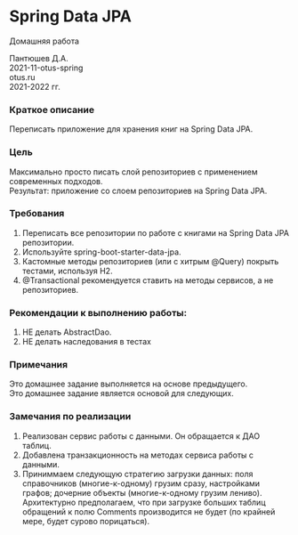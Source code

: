 # Spring Data JPA
Домашняя работа

Пантюшев Д.А.  
2021-11-otus-spring  
otus.ru  
2021-2022 гг.

### Краткое описание
Переписать приложение для хранения книг на Spring Data JPA.

### Цель
Максимально просто писать слой репозиториев с применением современных подходов.  
Результат: приложение со слоем репозиториев на Spring Data JPA.  

### Требования
1. Переписать все репозитории по работе с книгами на Spring Data JPA репозитории. 
2. Используйте spring-boot-starter-data-jpa.
3. Кастомные методы репозиториев (или с хитрым @Query) покрыть тестами, используя H2.
4. @Transactional рекомендуется ставить на методы сервисов, а не репозиториев.

### Рекомендации к выполнению работы:
1. НЕ делать AbstractDao.
2. НЕ делать наследования в тестах

### Примечания 
Это домашнее задание выполняется на основе предыдущего.  
Это домашнее задание является основой для следующих.

### Замечания по реализации
1. Реализован сервис работы с данными. Он обращается к ДАО таблиц.
2. Добавлена транзакционность на методах сервиса работы с данными.
3. Приниммаем следующую стратегию загрузки данных: 
    поля справочников (многие-к-одному) грузим сразу, настройками графов; дочерние объекты
   (многие-к-одному грузим лениво). Архитектурно предполагаем, что при загрузке больших таблиц
   обращений к полю Comments производится не будет (по крайней мере, будет сурово 
   порицаться).


